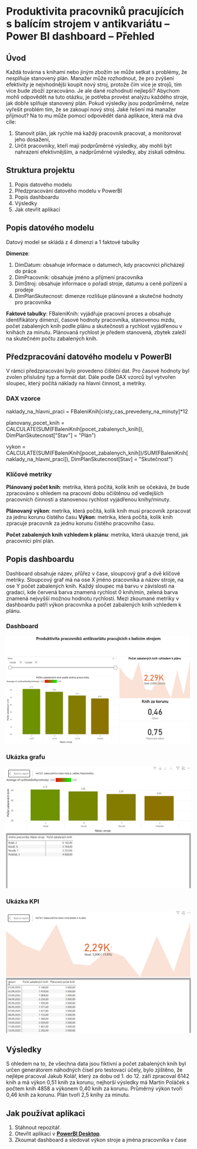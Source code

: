 # Produktivita pracovniků pracujících s balícím strojem v antikvariátu – Power BI dashboard – Přehled
## Úvod
Každá továrna s knihami nebo jiným zbožím se může setkat s problémy, že nesplňuje stanovený plán. Manažer může rozhodnout, že pro zvýšení efektivity je nejvhodnější koupit nový stroj, protože čím více je strojů, tím více bude zboží zpracováno. Je ale dané rozhodnutí nejlepší? Abychom mohli odpovědět na tuto otázku, je potřeba provést analýzu každého stroje, jak dobře splňuje stanovený plán. Pokud výsledky jsou podprůměrné, nelze vyřešit problém tím, že se zakoupí nový stroj.
Jaké řešení má manažer přijmout?
Na to mu může pomocí odpovědět daná aplikace, která má dva cíle:
1. Stanovit plán, jak rychle má každý pracovník pracovat, a monitorovat jeho dosažení,
2. Určit pracovníky, kteří mají podprůměrné výsledky, aby mohli být nahrazeni efektivnějším, a nadprůměrné výsledky, aby získali odměnu.

## Struktura projektu
1. Popis datového modelu
2. Předzpracování datového modelu v PowerBI
3. Popis dashboardu
4. Výsledky
5. Jak otevřit aplikaci

## Popis datového modelu
Datový model se skládá z 4 dimenzí a 1 faktové tabulky

**Dimenze**:
1. DimDatum: obsahuje informace o datumech, kdy pracovníci přicházejí do práce
2. DimPracovnik: obsahuje jméno a přijmení pracovníka
3. DimStroj: obsahuje informace o pořadí stroje, datumu a ceně pořízení a prodeje
4. DimPlanSkutecnost: dimenze rozlišuje plánované a skutečné hodnoty pro pracovníka

**Faktové tabulky**: 
FBaleniKnih: vyjádřuje pracovní proces a obsahuje identifikátory dimenzí, časové hodnoty pracovníka, stanovenou mzdu, počet zabalených knih podle plánu a skutečnosti a rychlost vyjádřenou v knihách za minutu. Plánovaná rychlost je předem stanovená, zbytek zaleží na skutečném počtu zabalených knih. 


## Předzpracování datového modelu v PowerBI
V rámci předzpracování bylo provedeno čištění dat. Pro časové hodnoty byl zvolen přislušný typ a formát dat. Dále podle DAX vzorců byl vytvořen sloupec, který počítá náklady na hlavní činnost, a metriky.

### DAX vzorce
naklady_na_hlavni_praci = FBaleniKnih[cisty_cas_prevedeny_na_minuty]*12

planovany_pocet_knih = CALCULATE(SUM(FBaleniKnih[pocet_zabalenych_knih]), DimPlanSkutecnost["Stav"] = "Plán")

vykon = CALCULATE(SUM(FBaleniKnih[pocet_zabalenych_knih])/SUM(FBaleniKnih[naklady_na_hlavni_praci]), DimPlanSkutecnost[Stav] = "Skutečnost")


### Klíčové metriky
**Plánovaný počet knih**: metrika, která počítá, kolik knih se očekává, že bude zpracováno s ohledem na pracovní dobu očištěnou od vedlejších pracovních činností a stanovenou rychlost vyjádřenou knihy/minuty.

**Plánovaný výkon**: metrika, která počítá, kolik knih musí pracovník zpracovat za jednu korunu čistého času
**Výkon**: metrika, která počítá, kolik knih zpracuje pracovník za jednu korunu čistého pracovního času.


**Počet zabalených knih vzhledem k plánu**: metrika, která ukazuje trend, jak pracovníci plní plán.


## Popis dashboardu
Dashboard obsahuje název, přůřez v čase, sloupcový graf a dvě klíčové metriky.
Sloupcový graf má na ose X jméno pracovníka a název stroje, na ose Y počet zabalených knih. Každý sloupec má barvu v závislosti na gradaci, kde červená barva znamená rychlost 0 knih/min, zelená barva znamená nejvyšší možnou hodnotu rychlosti.
Mezi zkoumané metriky v dashboardu patří výkon pracovníka a počet zabalených knih vzhledem k plánu.
### Dashboard
![Hlavní dashboard](dashboard.jpg)
### Ukázka grafu
![Graf](graf.jpg)

### Ukázka KPI
![KPI](kpi.jpg)

## Výsledky
S ohledem na to, že všechna data jsou fiktivní a počet zabalených knih byl určen generátorem náhodných čísel pro testovací účely, bylo zjištěno, že nejlépe pracoval Jakub Kolář, který za dobu od 1. do 12. září zpracoval 6142 knih a má výkon 0,51 knih za korunu, nejhorší výsledky má Martin Poláček s počtem knih 4858 a výkonem 0,40 knih za korunu. Průměrný výkon tvoří 0,46 knih za korunu. Plán tvoří 2,5 knihy za minutu.


## Jak používat aplikaci
1. Stáhnout repozitář.
2. Otevřit aplikaci v [**PowerBI Desktop**](https://www.microsoft.com/en-us/power-platform/products/power-bi/desktop).
3. Zkoumat dashboard a sledovat výkon stroje a jména pracovníka v čase
